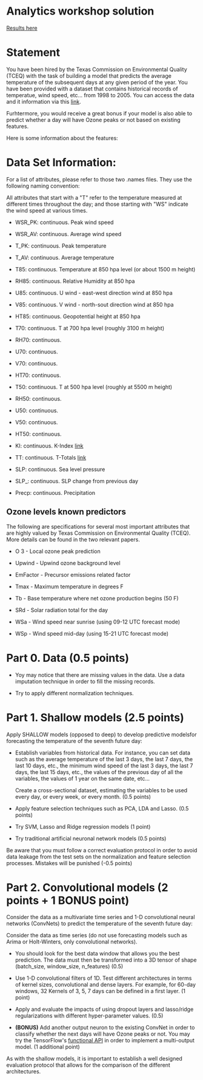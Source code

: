 # Analytics workshop solution

[Results here](https://wandb.ai/sebastian-garcia-acosta/uncategorized/reports/Grid-search-for-analytics-II-final-workshop--Vmlldzo2NzUyNjg?accessToken=ucn6qexv8fqp5f44gvsdw875hb4yg7xzl4swln3o4qi3sxzrmns6vtffif7891hc)

# Statement

You have been hired by the Texas Commission on Environmental Quality (TCEQ) with the task of building a model that predicts the average temperature of the subsequent days at any given period of the year. You have been provided with a dataset that contains historical records of temperatue, wind speed, etc... from 1998 to 2005. You can access the data and it information via this [link](https://archive.ics.uci.edu/ml/datasets/Ozone+Level+Detection). 

Furhtermore, you would receive a great bonus if your model is also able to predict whether a day will have Ozone peaks or not based on existing features. 

Here is some information about the features:

# Data Set Information:

For a list of attributes, please refer to those two .names files. They use the following naming convention:

All attributes that start with a "T" refer to the temperature measured at different times throughout the day; and those starting with "WS" indicate the wind speed at various times.

- WSR_PK: continuous. Peak wind speed

- WSR_AV: continuous. Average wind speed

- T_PK: continuous. Peak temperature

- T_AV: continuous. Average temperature

- T85: continuous. Temperature at 850 hpa level (or about 1500 m height)

- RH85: continuous. Relative Humidity at 850 hpa

- U85: continuous. U wind - east-west direction wind at 850 hpa

- V85: continuous. V wind - north-sout direction wind at 850 hpa

- HT85: continuous. Geopotential height at 850 hpa

- T70: continuous. T at 700 hpa level (roughly 3100 m height)

- RH70: continuous.

- U70: continuous.

- V70: continuous.

- HT70: continuous.

- T50: continuous. T at 500 hpa level (roughly at 5500 m height)

- RH50: continuous.

- U50: continuous.

- V50: continuous.

- HT50: continuous.

- KI: continuous. K-Index [link](http://www.weather.gov/glossary/index.php?letter=k) 

- TT: continuous. T-Totals [link](http://www.theweatherprediction.com/habyhints/302/)

- SLP: continuous. Sea level pressure

- SLP_: continuous. SLP change from previous day

- Precp: continuous. Precipitation

## Ozone levels known predictors

The following are specifications for several most important attributes that are highly valued by Texas Commission on Environmental Quality (TCEQ). More details can be found in the two relevant papers.

-  O 3 - Local ozone peak prediction

- Upwind - Upwind ozone background level

- EmFactor - Precursor emissions related factor

- Tmax - Maximum temperature in degrees F

- Tb - Base temperature where net ozone production begins (50 F)

- SRd - Solar radiation total for the day

- WSa - Wind speed near sunrise (using 09-12 UTC forecast mode)

- WSp - Wind speed mid-day (using 15-21 UTC forecast mode)

# Part 0. Data (0.5 points)

- Yoy may notice that there are missing values in the data. Use a data imputation technique in order to fill the missing records.

- Try to apply different normalization techniques.

# Part 1. Shallow models (2.5 points)

Apply SHALLOW models (opposed to deep) to develop predictive modelsfor forecasting the temperature of the seventh future day:

- Establish variables from historical data. For instance, you can set data such as the average temperature of the last 3 days, the last 7 days, the last 10 days, etc., the minimum wind speed of the last 3 days, the last 7 days, the last 15 days, etc., the values of the previous day of all the variables, the values of 1 year on the same date, etc...
  
  Create a cross-sectional dataset, estimating the variables to be used every day, or every week, or every month. (0.5 points)

- Apply feature selection techniques such as PCA, LDA and Lasso. (0.5 points) 

- Try SVM, Lasso and Ridge regression models (1 point)

- Try traditional artificial neuronal network models (0.5 points)

Be aware that you must follow a correct evaluation protocol in order to avoid data leakage from the test sets on the normalization and feature selection processes. Mistakes will be punished (-0.5 points)

# Part 2. Convolutional models (2 points + 1 BONUS point)

Consider the data as a multivariate time series and 1-D convolutional neural networks (ConvNets) to predict the temperature of the seventh future day:

Consider the data as time series (do not use forecasting models such as Arima or Holt-Winters, only convolutional networks). 

- You should look for the best data window that allows you the best prediction. The data must then be transformed into a 3D tensor of shape (batch_size, window_size, n_features) (0.5)

- Use 1-D convolutional filters of 1D. Test different architectures in terms of kernel sizes, convolutional and dense layers. For example, for 60-day windows, 32 Kernels of 3, 5, 7 days can be defined in a first layer. (1 point)

- Apply and evaluate the impacts of using dropout layers and lasso/ridge regularizations with different hyper-parameter values. (0.5)

- **(BONUS)** Add another output neuron to the existing ConvNet in order to classify whether the next days will have Ozone peaks or not. You may try the TensorFlow's [functional API](https://towardsdatascience.com/multi-output-model-with-tensorflow-keras-functional-api-875dd89aa7c6) in order to implement a multi-output model. (1 additional point)

As with the shallow models, it is important to establish a well designed evaluation protocol that allows for the comparison of the different architectures.


